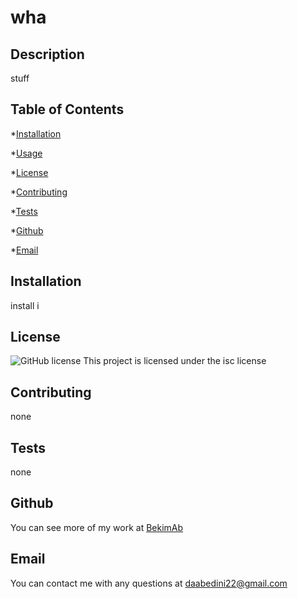 # wha

  ## Description

  stuff

  ## Table of Contents 

  *[Installation](#installation)

  *[Usage](#usage)

  *[License](#license)

  *[Contributing](#contributing)

  *[Tests](#tests)

  *[Github](#github)

  *[Email](#email)


  ## Installation

  install i

  ## License
  ![GitHub license](https://img.shields.io/badge/license-isc-blue.svg)
  This project is licensed under the isc license

  ## Contributing

  none

  ## Tests

  none

  ## Github

  You can see more of my work at [BekimAb](https://github.com/BekimAb)

  ## Email

  You can contact me with any questions at daabedini22@gmail.com




